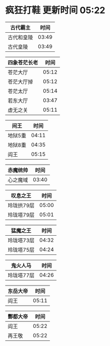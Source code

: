 # 疯狂打鞋 更新时间 05:22

| 古代霸主   | 时间    |
|--------|-------|
| 古代和皇陵 | 03:49 |
| 古代皇陵 | 03:49 |

| 四象苍茫长老   | 时间    |
|--------|-------|
| 苍茫大厅 | 05:12 |
| 苍茫大厅掉 | 05:12 |
| 苍茫太厅 | 05:14 |
| 若东大厅 | 03:47 |
| 虚无之关 | 05:11 |

| 间王   | 时间    |
|--------|-------|
| 地狱5重 | 04:11 |
| 地狱8重 | 04:35 |
| 阎王 | 05:15 |

| 赤魔统帅   | 时间    |
|--------|-------|
| 心之魔域 | 03:40 |

| 叹息之王   | 时间    |
|--------|-------|
| 玲珑拱79层 | 05:00 |
| 玲珑塔79层 | 05:01 |

| 猛魔之王   | 时间    |
|--------|-------|
| 玲珑塔73层 | 04:32 |
| 玲珑塔75层 | 04:24 |

| 鬼火人马   | 时间    |
|--------|-------|
| 玲珑塔77层 | 04:26 |

| 东岳大帝   | 时间    |
|--------|-------|
| 阎王 | 05:11 |

| 酆都大帝   | 时间    |
|--------|-------|
| 阎王 | 05:22 |
| 再王敬 | 05:22 |